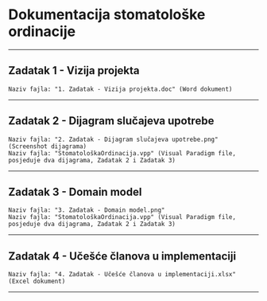 # Dokumentacija stomatološke ordinacije
-------------------------------------------------------------------------------------------------------------------------
## Zadatak 1 - Vizija projekta
    Naziv fajla: "1. Zadatak - Vizija projekta.doc" (Word dokument)
-------------------------------------------------------------------------------------------------------------------------
## Zadatak 2 - Dijagram slučajeva upotrebe
    Naziv fajla: "2. Zadatak - Dijagram slučajeva upotrebe.png" (Screenshot dijagrama)
    Naziv fajla: "StomatološkaOrdinacija.vpp" (Visual Paradigm file, posjeduje dva dijagrama, Zadatak 2 i Zadatak 3)
-------------------------------------------------------------------------------------------------------------------------
## Zadatak 3 - Domain model
    Naziv fajla: "3. Zadatak - Domain model.png"
    Naziv fajla: "StomatološkaOrdinacija.vpp" (Visual Paradigm file, posjeduje dva dijagrama, Zadatak 2 i Zadatak 3)
-------------------------------------------------------------------------------------------------------------------------
## Zadatak 4 - Učešće članova u implementaciji
    Naziv fajla: "4. Zadatak - Učešće članova u implementaciji.xlsx" (Excel dokument)
-------------------------------------------------------------------------------------------------------------------------
